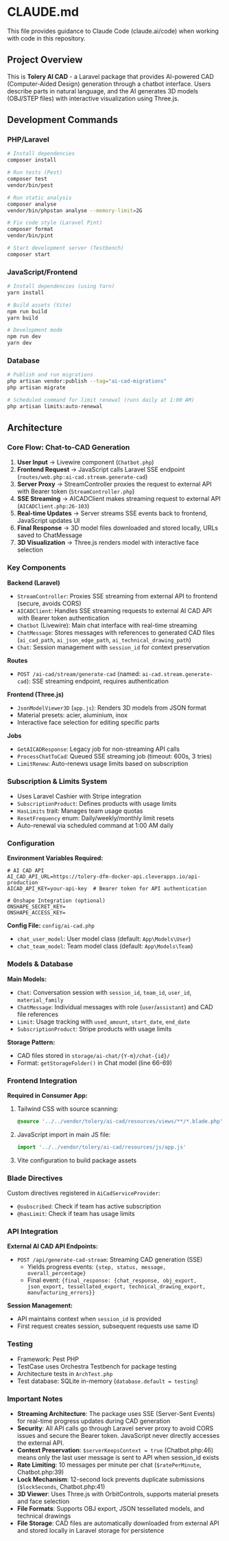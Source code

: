# CLAUDE.md

This file provides guidance to Claude Code (claude.ai/code) when working with code in this repository.

## Project Overview

This is **Tolery AI CAD** - a Laravel package that provides AI-powered CAD (Computer-Aided Design) generation through a chatbot interface. Users describe parts in natural language, and the AI generates 3D models (OBJ/STEP files) with interactive visualization using Three.js.

## Development Commands

### PHP/Laravel
```bash
# Install dependencies
composer install

# Run tests (Pest)
composer test
vendor/bin/pest

# Run static analysis
composer analyse
vendor/bin/phpstan analyse --memory-limit=2G

# Fix code style (Laravel Pint)
composer format
vendor/bin/pint

# Start development server (Testbench)
composer start
```

### JavaScript/Frontend
```bash
# Install dependencies (using Yarn)
yarn install

# Build assets (Vite)
npm run build
yarn build

# Development mode
npm run dev
yarn dev
```

### Database
```bash
# Publish and run migrations
php artisan vendor:publish --tag="ai-cad-migrations"
php artisan migrate

# Scheduled command for limit renewal (runs daily at 1:00 AM)
php artisan limits:auto-renewal
```

## Architecture

### Core Flow: Chat-to-CAD Generation

1. **User Input** → Livewire component (`Chatbot.php`)
2. **Frontend Request** → JavaScript calls Laravel SSE endpoint (`routes/web.php:ai-cad.stream.generate-cad`)
3. **Server Proxy** → StreamController proxies the request to external API with Bearer token (`StreamController.php`)
4. **SSE Streaming** → AICADClient makes streaming request to external API (`AICADClient.php:26-103`)
5. **Real-time Updates** → Server streams SSE events back to frontend, JavaScript updates UI
6. **Final Response** → 3D model files downloaded and stored locally, URLs saved to ChatMessage
7. **3D Visualization** → Three.js renders model with interactive face selection

### Key Components

**Backend (Laravel)**
- `StreamController`: Proxies SSE streaming from external API to frontend (secure, avoids CORS)
- `AICADClient`: Handles SSE streaming requests to external AI CAD API with Bearer token authentication
- `Chatbot` (Livewire): Main chat interface with real-time streaming
- `ChatMessage`: Stores messages with references to generated CAD files (`ai_cad_path`, `ai_json_edge_path`, `ai_technical_drawing_path`)
- `Chat`: Session management with `session_id` for context preservation

**Routes**
- `POST /ai-cad/stream/generate-cad` (named: `ai-cad.stream.generate-cad`): SSE streaming endpoint, requires authentication

**Frontend (Three.js)**
- `JsonModelViewer3D` (`app.js`): Renders 3D models from JSON format
- Material presets: acier, aluminium, inox
- Interactive face selection for editing specific parts

**Jobs**
- `GetAICADResponse`: Legacy job for non-streaming API calls
- `ProcessChatToCad`: Queued SSE streaming job (timeout: 600s, 3 tries)
- `LimitRenew`: Auto-renews usage limits based on subscription

### Subscription & Limits System

- Uses Laravel Cashier with Stripe integration
- `SubscriptionProduct`: Defines products with usage limits
- `HasLimits` trait: Manages team usage quotas
- `ResetFrequency` enum: Daily/weekly/monthly limit resets
- Auto-renewal via scheduled command at 1:00 AM daily

### Configuration

**Environment Variables Required:**
```env
# AI CAD API
AI_CAD_API_URL=https://tolery-dfm-docker-api.cleverapps.io/api-production
AICAD_API_KEY=your-api-key  # Bearer token for API authentication

# Onshape Integration (optional)
ONSHAPE_SECRET_KEY=
ONSHAPE_ACCESS_KEY=
```

**Config File:** `config/ai-cad.php`
- `chat_user_model`: User model class (default: `App\Models\User`)
- `chat_team_model`: Team model class (default: `App\Models\Team`)

### Models & Database

**Main Models:**
- `Chat`: Conversation session with `session_id`, `team_id`, `user_id`, `material_family`
- `ChatMessage`: Individual messages with role (`user`/`assistant`) and CAD file references
- `Limit`: Usage tracking with `used_amount`, `start_date`, `end_date`
- `SubscriptionProduct`: Stripe products with usage limits

**Storage Pattern:**
- CAD files stored in `storage/ai-chat/{Y-m}/chat-{id}/`
- Format: `getStorageFolder()` in Chat model (line 66-69)

### Frontend Integration

**Required in Consumer App:**
1. Tailwind CSS with source scanning:
   ```css
   @source '../../vendor/tolery/ai-cad/resources/views/**/*.blade.php';
   ```

2. JavaScript import in main JS file:
   ```javascript
   import '../../vendor/tolery/ai-cad/resources/js/app.js'
   ```

3. Vite configuration to build package assets

### Blade Directives

Custom directives registered in `AiCadServiceProvider`:
- `@subscribed`: Check if team has active subscription
- `@hasLimit`: Check if team has usage limits

### API Integration

**External AI CAD API Endpoints:**
- `POST /api/generate-cad-stream`: Streaming CAD generation (SSE)
  - Yields progress events: `{step, status, message, overall_percentage}`
  - Final event: `{final_response: {chat_response, obj_export, json_export, tessellated_export, technical_drawing_export, manufacturing_errors}}`

**Session Management:**
- API maintains context when `session_id` is provided
- First request creates session, subsequent requests use same ID

### Testing

- Framework: Pest PHP
- TestCase uses Orchestra Testbench for package testing
- Architecture tests in `ArchTest.php`
- Test database: SQLite in-memory (`database.default = testing`)

### Important Notes

- **Streaming Architecture**: The package uses SSE (Server-Sent Events) for real-time progress updates during CAD generation
- **Security**: All API calls go through Laravel server proxy to avoid CORS issues and secure the Bearer token. JavaScript never directly accesses the external API.
- **Context Preservation**: `$serverKeepsContext = true` (Chatbot.php:46) means only the last user message is sent to API when session_id exists
- **Rate Limiting**: 10 messages per minute per chat (`$ratePerMinute`, Chatbot.php:39)
- **Lock Mechanism**: 12-second lock prevents duplicate submissions (`$lockSeconds`, Chatbot.php:41)
- **3D Viewer**: Uses Three.js with OrbitControls, supports material presets and face selection
- **File Formats**: Supports OBJ export, JSON tessellated models, and technical drawings
- **File Storage**: CAD files are automatically downloaded from external API and stored locally in Laravel storage for persistence
